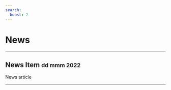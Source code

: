 ```yaml
---
search:
  boost: 2  
---
```


# News

---

## News Item <small>dd mmm 2022</small>

News article

--- 
